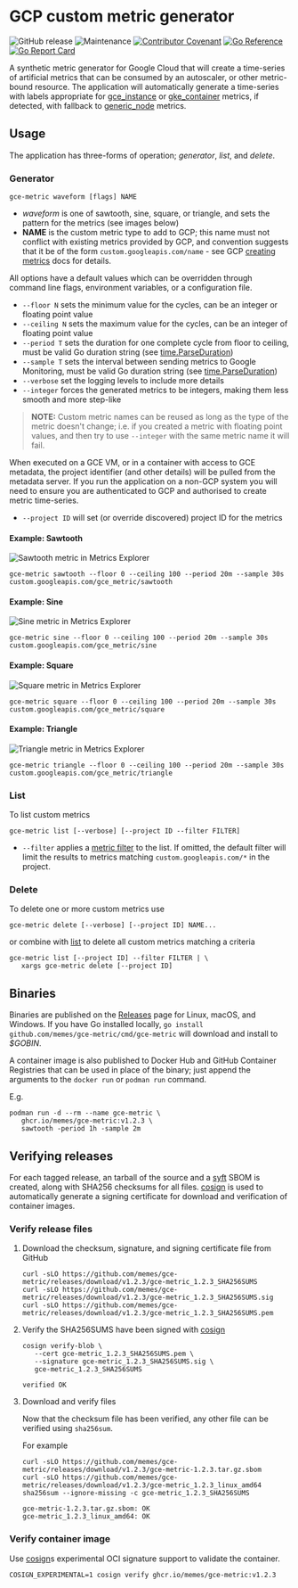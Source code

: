 # GCP custom metric generator

![GitHub release](https://img.shields.io/github/v/release/memes/gce-metric?sort=semver)
![Maintenance](https://img.shields.io/maintenance/yes/2025)
[![Contributor Covenant](https://img.shields.io/badge/Contributor%20Covenant-2.1-4baaaa.svg)](CODE_OF_CONDUCT.md)
[![Go Reference](https://pkg.go.dev/badge/github.com/memes/gce-metric.svg)](https://pkg.go.dev/github.com/memes/gce-metric)
[![Go Report Card](https://goreportcard.com/badge/github.com/memes/gce-metric)](https://goreportcard.com/report/github.com/memes/gce-metric)

A synthetic metric generator for Google Cloud that will create a time-series of
artificial metrics that can be consumed by an autoscaler, or other metric-bound
resource. The application will automatically generate a time-series
with labels appropriate for [gce_instance] or [gke_container] metrics, if detected,
with fallback to [generic_node] metrics.

## Usage

The application has three-forms of operation; *generator*, *list*, and *delete*.

### Generator

<!-- spell-checker: disable -->
```shell
gce-metric waveform [flags] NAME
```
<!-- spell-checker: enable -->

- *waveform* is one of sawtooth, sine, square, or triangle, and sets the pattern
  for the metrics (see images below)
- **NAME** is the custom metric type to add to GCP; this name must not conflict
  with existing metrics provided by GCP, and convention suggests that it be of
  the form `custom.googleapis.com/name` - see GCP [creating metrics] docs for
  details.

All options have a default values which can be overridden through command line
flags, environment variables, or a configuration file.

- `--floor N` sets the minimum value for the cycles, can be an integer or floating
  point value
- `--ceiling N` sets the maximum value for the cycles, can be an integer of
  floating point value
- `--period T` sets the duration for one complete cycle from floor to ceiling,
  must be valid Go duration string (see [time.ParseDuration])
- `--sample T` sets the interval between sending metrics to Google Monitoring,
  must be valid Go duration string (see [time.ParseDuration])
- `--verbose` set the logging levels to include more details
- `--integer` forces the generated metrics to be integers, making them less smooth
  and more step-like

> **NOTE:** Custom metric names can be reused as long as the type of the metric
> doesn't change; i.e. if you created a metric with floating point values, and
> then try to use `--integer` with the same metric name it will fail.

When executed on a GCE VM, or in a container with access to GCE metadata, the
project identifier (and other details) will be pulled from the metadata server.
If you run the application on a non-GCP system you will need to ensure you are
authenticated to GCP and authorised to create metric time-series.

- `--project ID` will set (or override discovered) project ID for the metrics
<!-- TODO @memes This functionality is missing
- `--metric-labels key1=value1,key2=value2` and `--resource-labels key1=value1,key2=value2`
  can be used to populate the metric and resource labels assigned to the time
  series, respectively.
-->

#### Example: Sawtooth

![Sawtooth metric in Metrics Explorer](images/sawtooth.png)

<!-- spell-checker: disable -->
```shell
gce-metric sawtooth --floor 0 --ceiling 100 --period 20m --sample 30s custom.googleapis.com/gce_metric/sawtooth
```
<!-- spell-checker: enable -->

#### Example: Sine

![Sine metric in Metrics Explorer](images/sine.png)

<!-- spell-checker: disable -->
```shell
gce-metric sine --floor 0 --ceiling 100 --period 20m --sample 30s custom.googleapis.com/gce_metric/sine
```
<!-- spell-checker: enable -->

#### Example: Square

![Square metric in Metrics Explorer](images/square.png)

<!-- spell-checker: disable -->
```shell
gce-metric square --floor 0 --ceiling 100 --period 20m --sample 30s custom.googleapis.com/gce_metric/square
```
<!-- spell-checker: enable -->

#### Example: Triangle

![Triangle metric in Metrics Explorer](images/triangle.png)

<!-- spell-checker: disable -->
```shell
gce-metric triangle --floor 0 --ceiling 100 --period 20m --sample 30s custom.googleapis.com/gce_metric/triangle
```
<!-- spell-checker: enable -->

### List

To list custom metrics

<!-- spell-checker: disable -->
```shell
gce-metric list [--verbose] [--project ID --filter FILTER]
```
<!-- spell-checker: enable -->

- `--filter` applies a [metric filter] to the list. If omitted, the default filter
  will limit the results to metrics matching `custom.googleapis.com/*` in the
  project.

### Delete

To delete one or more custom metrics use

<!-- spell-checker: disable -->
```shell
gce-metric delete [--verbose] [--project ID] NAME...
```
<!-- spell-checker: enable -->

or combine with [list](#list) to delete all custom metrics matching a criteria

<!-- spell-checker: disable -->
```shell
gce-metric list [--project ID] --filter FILTER | \
   xargs gce-metric delete [--project ID]
```
<!-- spell-checker: enable -->

## Binaries

Binaries are published on the [Releases] page for Linux, macOS, and Windows. If
you have Go installed locally, `go install github.com/memes/gce-metric/cmd/gce-metric`
will download and install to *$GOBIN*.

A container image is also published to Docker Hub and GitHub Container Registries
that can be used in place of the binary; just append the arguments to the
`docker run` or `podman run` command.

E.g.

<!-- spell-checker: disable -->
```shell
podman run -d --rm --name gce-metric \
   ghcr.io/memes/gce-metric:v1.2.3 \
   sawtooth -period 1h -sample 2m
```
<!-- spell-checker: enable -->

## Verifying releases

For each tagged release, an tarball of the source and a [syft] SBOM is created,
along with SHA256 checksums for all files. [cosign] is used to automatically generate
a signing certificate for download and verification of container images.

### Verify release files

1. Download the checksum, signature, and signing certificate file from GitHub

   <!-- spell-checker: disable -->
   ```shell
   curl -sLO https://github.com/memes/gce-metric/releases/download/v1.2.3/gce-metric_1.2.3_SHA256SUMS
   curl -sLO https://github.com/memes/gce-metric/releases/download/v1.2.3/gce-metric_1.2.3_SHA256SUMS.sig
   curl -sLO https://github.com/memes/gce-metric/releases/download/v1.2.3/gce-metric_1.2.3_SHA256SUMS.pem
   ```
   <!-- spell-checker: enable -->

2. Verify the SHA256SUMS have been signed with [cosign]

   <!-- spell-checker: disable -->
   ```shell
   cosign verify-blob \
      --cert gce-metric_1.2.3_SHA256SUMS.pem \
      --signature gce-metric_1.2.3_SHA256SUMS.sig \
      gce-metric_1.2.3_SHA256SUMS
   ```

   ```text
   verified OK
   ```
   <!-- spell-checker: enable -->

3. Download and verify files

   Now that the checksum file has been verified, any other file can be verified
   using `sha256sum`.

   For example

   <!-- spell-checker: disable -->
   ```shell
   curl -sLO https://github.com/memes/gce-metric/releases/download/v1.2.3/gce-metric-1.2.3.tar.gz.sbom
   curl -sLO https://github.com/memes/gce-metric/releases/download/v1.2.3/gce-metric_1.2.3_linux_amd64
   sha256sum --ignore-missing -c gce-metric_1.2.3_SHA256SUMS
   ```

   ```text
   gce-metric-1.2.3.tar.gz.sbom: OK
   gce-metric_1.2.3_linux_amd64: OK
   ```
   <!-- spell-checker: enable -->

### Verify container image

Use [cosign]s experimental OCI signature support to validate the container.

<!-- spell-checker: disable -->
```shell
COSIGN_EXPERIMENTAL=1 cosign verify ghcr.io/memes/gce-metric:v1.2.3
```
<!-- spell-checker: enable -->

[gce_instance]: https://cloud.google.com/monitoring/api/resources#tag_gce_instance
[gke_container]: https://cloud.google.com/monitoring/api/resources#tag_gke_container
[generic_node]: https://cloud.google.com/monitoring/api/resources#tag_generic_node
[creating metrics]: https://cloud.google.com/monitoring/custom-metrics/creating-metrics#custom_metric_names
[time.ParseDuration]: https://golang.org/pkg/time/#ParseDuration
[Releases]: https://github.com/memes/gce-metric/releases
[cosign]: https://github.com/SigStore/cosign
[syft]: https://github.com/anchore/syft
[metric filter]: https://cloud.google.com/monitoring/api/v3/filters#filter_syntax
